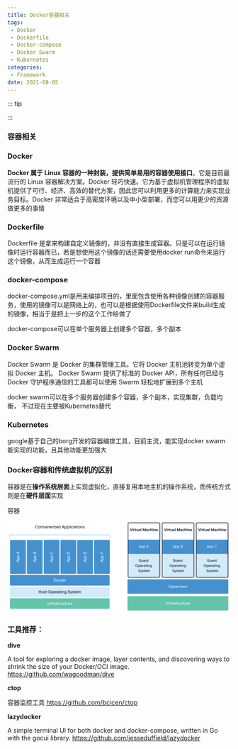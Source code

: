 ```yaml
---
title: Docker容器相关
tags:
 - Docker
 - Dockerfile
 - Docker-compose
 - Docker Swarm
 - Kubernetes
categories:
 - Framework
date: 2021-08-05
---
```


::: tip

:::

<!-- more -->

### 容器相关

### Docker

**Docker 属于 Linux 容器的一种封装，提供简单易用的容器使用接口**。它是目前最流行的 Linux 容器解决方案。Docker 轻巧快速。它为基于虚拟机管理程序的虚拟机提供了可行、经济、高效的替代方案，因此您可以利用更多的计算能力来实现业务目标。Docker 非常适合于高密度环境以及中小型部署，而您可以用更少的资源做更多的事情

### Dockerfile

Dockerfile 是拿来构建自定义镜像的，并没有直接生成容器。只是可以在运行镜像时运行容器而已，若是想使用这个镜像的话还需要使用docker run命令来运行这个镜像，从而生成运行一个容器

### docker-compose

docker-compose.yml是用来编排项目的，里面包含使用各种镜像创建的容器服务，使用的镜像可以是网络上的，也可以是根据使用Dockerfile文件来build生成的镜像，相当于是把上一步的这个工作给做了

docker-compose可以在单个服务器上创建多个容器，多个副本

### Docker Swarm

Docker Swarm 是 Docker 的集群管理工具。它将 Docker 主机池转变为单个虚拟 Docker 主机。 Docker Swarm 提供了标准的 Docker API，所有任何已经与 Docker 守护程序通信的工具都可以使用 Swarm 轻松地扩展到多个主机

docker swarm可以在多个服务器创建多个容器，多个副本，实现集群，负载均衡， 不过现在主要被Kubernetes替代

### Kubernetes

google基于自己的borg开发的容器编排工具，目前主流，能实现docker swarm能实现的功能，且其他功能更加强大

### Docker容器和传统虚拟机的区别

容器是在**操作系统层面**上实现虚拟化，直接复用本地主机的操作系统，而传统方式则是在**硬件层面**实现

容器

![docker-containerized-and-vm-transparent-bg](./images/DockerMore/docker-containerized-and-vm-transparent-bg.png)

### 工具推荐：

**dive**

A tool for exploring a docker image, layer contents, and discovering ways to shrink the size of your Docker/OCI image.
https://github.com/wagoodman/dive

**ctop**

容器监控工具
https://github.com/bcicen/ctop

**lazydocker**

A simple terminal UI for both docker and docker-compose, written in Go with the gocui library.
https://github.com/jesseduffield/lazydocker